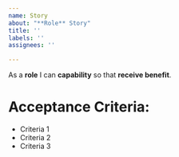 ```yaml
---
name: Story
about: "**Role** Story"
title: ''
labels: ''
assignees: ''

---
```


As a **role** I can **capability** so that **receive benefit**.

# Acceptance Criteria:
* Criteria 1
* Criteria 2
* Criteria 3
